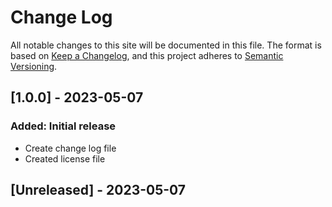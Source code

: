 # Change Log

All notable changes to this site will be documented in this file. The format is based on [Keep a Changelog](https://keepachangelog.com/en/1.0.0/), and this project adheres to [Semantic Versioning](https://semver.org/spec/v2.0.0.html).

## [1.0.0] - 2023-05-07

### Added: Initial release

- Create change log file
- Created license file

## [Unreleased] - 2023-05-07